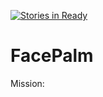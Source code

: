 [![Stories in Ready](https://badge.waffle.io/ThrashingCode/FacePalm.png?label=ready&title=Ready)](https://waffle.io/ThrashingCode/FacePalm)
# FacePalm

Mission:
